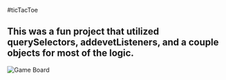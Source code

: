 #ticTacToe

## This was a fun project that utilized querySelectors, addevetListeners, and a couple objects for most of the logic.

![Game Board](image/casino.jpg)
